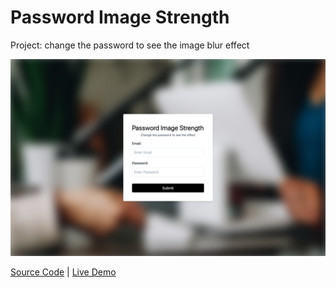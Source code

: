 # Password Image Strength

Project: change the password to see the image blur effect

![cover](cover.webp)

[Source Code](./README.md) | [Live Demo](https://josephgattuso.github.io/js-projects/password-image-strength/index)
